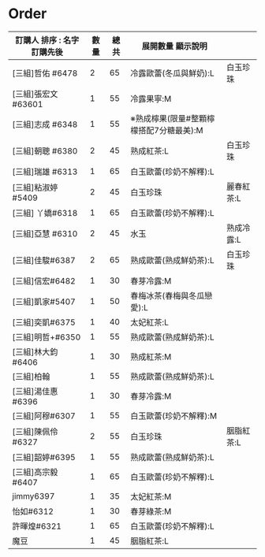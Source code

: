 # Order

| 訂購人 排序 : 名字 訂購先後 | 數量 | 總共 | 展開數量 顯示說明 |  |
| --- | --- | --- | --- | --- |
| \[三組\]哲佑 #6478 | 2 | 65 | 冷露歐蕾(冬瓜與鮮奶):L | 白玉珍珠 |
| \[三組\]張宏文 #63601 | 1 | 55 | 冷露果寧:M |  |
| \[三組\]志成 #6348 | 1 | 55 | ※熟成檸果(限量#整顆檸檬搭配7分糖最美):M |  |
| \[三組\]朝聰 #6380 | 2 | 45 | 熟成紅茶:L | 白玉珍珠 |
| \[三組\]瑞雄 #6313 | 1 | 65 | 白玉歐蕾(珍奶不解釋):L |  |
| \[三組\]粘淑婷#5409 | 2 | 45 | 白玉珍珠 | 麗春紅茶:L |
| \[三組\] 丫嬌#6318 | 1 | 65 | 白玉歐蕾(珍奶不解釋):L |  |
| \[三組\]亞慧 #6310 | 2 | 45 | 水玉 | 熟成冷露:L |
| \[三組\]佳駿#6387 | 2 | 65 | 熟成歐蕾(熟成鮮奶茶):L | 白玉珍珠 |
| \[三組\]信宏#6482 | 1 | 30 | 春芽冷露:M |  |
| \[三組\]凱家#5407 | 1 | 50 | 春梅冰茶(春梅與冬瓜戀愛):L |  |
| \[三組\]奕凱#6375 | 1 | 40 | 太妃紅茶:L |  |
| \[三組\]明哲+#6350 | 1 | 55 | 熟成歐蕾(熟成鮮奶茶):L |  |
| \[三組\]林大鈞 #6406 | 1 | 30 | 熟成紅茶:M |  |
| \[三組\]柏翰 | 1 | 55 | 熟成歐蕾(熟成鮮奶茶):L |  |
| \[三組\]湯佳惠 #6396 | 1 | 30 | 春芽冷露:M |  |
| \[三組\]阿穆#6307 | 1 | 55 | 白玉歐蕾(珍奶不解釋):M |  |
| \[三組\]陳佩伶#6327 | 2 | 55 | 白玉珍珠 | 胭脂紅茶:L |
| \[三組\]韶婷#6395 | 1 | 55 | 熟成歐蕾(熟成鮮奶茶):L |  |
| \[三組\]高宗毅#6407 | 1 | 65 | 白玉歐蕾(珍奶不解釋):L |  |
| jimmy6397 | 1 | 35 | 太妃紅茶:M |  |
| 怡如#6312 | 1 | 30 | 春芽綠茶:M |  |
| 許暉煌#6321 | 1 | 65 | 白玉歐蕾(珍奶不解釋):L |  |
| 魔豆 | 1 | 45 | 胭脂紅茶:L |  |
